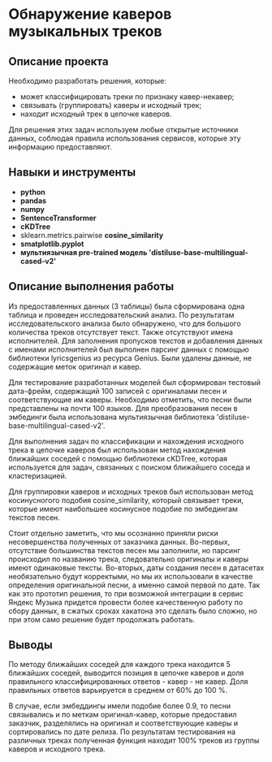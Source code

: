 # Обнаружение каверов музыкальных треков

## Описание проекта

Необходимо разработать решения, которые:

- может классифицировать треки по признаку кавер-некавер;
- связывать (группировать) каверы и исходный трек;
- находит исходный трек в цепочке каверов.

Для решения этих задач используем любые открытые источники данных, соблюдая правила использования сервисов, которые эту информацию предоставляют.


## Навыки и инструменты

- **python**
- **pandas**
- **numpy**
- **SentenceTransformer**
- **cKDTree**
- sklearn.metrics.pairwise **cosine_similarity**
- **smatplotlib.pyplot**
- **мультиязычная pre-trained модель 'distiluse-base-multilingual-cased-v2'**

## Описание выполнения работы
Из предоставленных данных (3 таблицы) была сформирована одна таблица и проведен исследовательский анализ. По результатам исследовательского анализа было обнаружено, что для большого количества треков отсутствует текст. Также отсутствуют имена исполнителей. Для заполнения пропусков текстов и добавления данных с именами исполнителей был выполнен парсинг данных с помощью библиотеки lyricsgenius из ресурса Genius. Были удалены данные, не содержащие меток оригинал и кавер. 

Для тестирование разработанных моделей был сформирован тестовый дата-фрейм, содержащий 100 записей с оригиналами песен и соответствующие им каверы. Необходимо отметить, что песни были представлены на почти 100 языков. Для преобразования песен в эмбединги была использована мультиязычная библиотека 'distiluse-base-multilingual-cased-v2'.

Для выполнения задач по классификации и нахождения исходного трека в цепочке каверов был использован метод нахождения ближайших соседей с помощью библиотеки cKDTree, которая используется для задач, связанных с поиском ближайшего соседа и кластеризацией. 

Для группировки каверов и исходных треков был использован метод косинусногого подобия cosine_similarity, который связывает треки, которые имеют наибольшее косинусное подобие по эмбедингам текстов песен. 

Стоит отдельно заметить, что мы осознанно приняли риски несовершенства полученных от заказчика данных. Во-первых, отсутствие большинства текстов песен мы заполнили, но парсинг происходил по названию трека, следовательно оригиналы и каверы имеют одинаковые тексты. Во-вторых, даты создания песен в датасетах необязательно будут корректыми, но мы их использовали в качестве определения оригинальной песни, а именно самой первой по дате. Так как это прототип решения, то при возможной интеграции в сервис Яндекс Музыка придется провести более качественную работу по сбору данных, в сжатых сроках хакатона это сделать было сложно, но при этом само решение будет продолжать работать.

## Выводы
По методу ближайших соседей для каждого трека находится 5 ближайших  соседей, выводится позиция в цепочке каверов и доля правильного классифицированных ответов - кавер -  не кавер. Доля правильных ответов варьируется в среднем от 60% до 100 %.

В случае, если эмбеддингы имели подобие более 0.9, то песни связывались и по меткам оригинал-кавер, которые предоставил заказчик, разделялись на оригинал и соответствующие каверы и сортировались по дате релиза. По результатам тестирования на различных треках полученная функция находит 100% треков из группы каверов и исходного трека.
